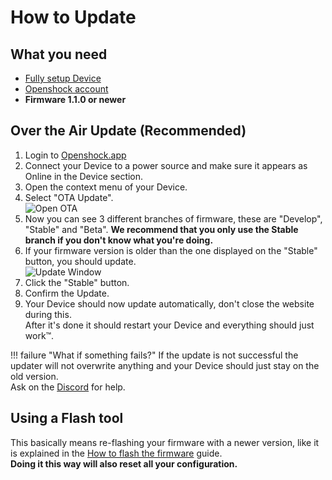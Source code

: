 # How to Update

## What you need
- [Fully setup Device](../guides/openshock-first-setup.md)
- [Openshock account](https://openshock.app/)
- **Firmware 1.1.0 or newer**

## Over the Air Update (Recommended)
1. Login to [Openshock.app](https://openshock.app/)
2. Connect your Device to a power source and make sure it appears as Online in the Device section.
3. Open the context menu of your Device.
4. Select "OTA Update".  
![Open OTA](../static/guides/how-to-update/update-Open-OTA.png)  
5. Now you can see 3 different branches of firmware, these are "Develop", "Stable" and "Beta". **We recommend that you only use the Stable branch if you don't know what you're doing.**
6. If your firmware version is older than the one displayed on the "Stable" button, you should update.  
![Update Window](../static/guides/how-to-update/update-Window.png)  
7. Click the "Stable" button. 
8. Confirm the Update.
9. Your Device should now update automatically, don't close the website during this.  
After it's done it should restart your Device and everything should just work™.

!!! failure "What if something fails?"
    If the update is not successful the updater will not overwrite anything and your Device should just stay on the old version.  
    Ask on the [Discord](https://discord.gg/OpenShock) for help.

## Using a Flash tool
This basically means re-flashing your firmware with a newer version, like it is explained in the [How to flash the firmware](../guides/openshock-how-to-flash-your-board.md) guide.  
**Doing it this way will also reset all your configuration.**